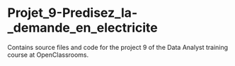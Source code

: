 # Projet_9-Predisez_la-_demande_en_electricite
Contains source files and code for the project 9 of the Data Analyst training course at OpenClassrooms.
